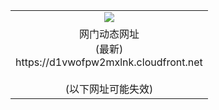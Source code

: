 ﻿<table>
  <tr></tr>
  <tr><td colspan=2 align=center><img src="https://d1vwofpw2mxlnk.cloudfront.net/Up/oGate.jpg" /></td></tr>
  <tr><td colspan=2 align=center>网门动态网址<br/>(最新)
<br>https://d1vwofpw2mxlnk.cloudfront.net
<br/><br/>(以下网址可能失效)
    </td>
  </tr>
</table>
